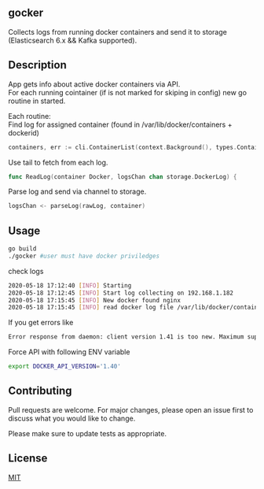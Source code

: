 ## gocker

Collects logs from running docker containers and send it to storage (Elasticsearch 6.x && Kafka supported).

## Description
App  gets info about active docker containers via API.   
For each running cointainer (if is not marked for skiping in config) new go routine in started.

Each routine:  
Find log for assigned container (found in /var/lib/docker/containers + dockerid)  
```go
containers, err := cli.ContainerList(context.Background(), types.ContainerListOptions{})
```  
Use tail to fetch from each log.  

```go
func ReadLog(container Docker, logsChan chan storage.DockerLog) {
```  

Parse log and send via channel to storage.  
```go
logsChan <- parseLog(rawLog, container)
``` 

## Usage
```bash
go build
./gocker #user must have docker priviledges 
```

check logs

```bash
2020-05-18 17:12:40 [INFO] Starting
2020-05-18 17:12:45 [INFO] Start log collecting on 192.168.1.182
2020-05-18 17:15:45 [INFO] New docker found nginx
2020-05-18 17:15:45 [INFO] read docker log file /var/lib/docker/containers/d9789310fddb3d2c75c087d3ca68bfff4ae92166e5159b2dab0777a4f85e1bf3/d9789310fddb3d2c75c087d3ca68bfff4ae92166e5159b2dab0777a4f85e1bf3-json.log
```

If you get errors like  
```bash
Error response from daemon: client version 1.41 is too new. Maximum supported API version is 1.40
```
Force API with following ENV variable

```bash
export DOCKER_API_VERSION='1.40'
```

## Contributing
Pull requests are welcome. For major changes, please open an issue first to discuss what you would like to change.

Please make sure to update tests as appropriate.

## License
[MIT](https://choosealicense.com/licenses/mit/)
